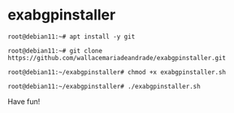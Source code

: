 # exabgpinstaller
```root@debian11:~# apt install -y git```

```root@debian11:~# git clone https://github.com/wallacemariadeandrade/exabgpinstaller.git```

```root@debian11:~/exabgpinstaller# chmod +x exabgpinstaller.sh```

```root@debian11:~/exabgpinstaller# ./exabgpinstaller.sh```

Have fun!